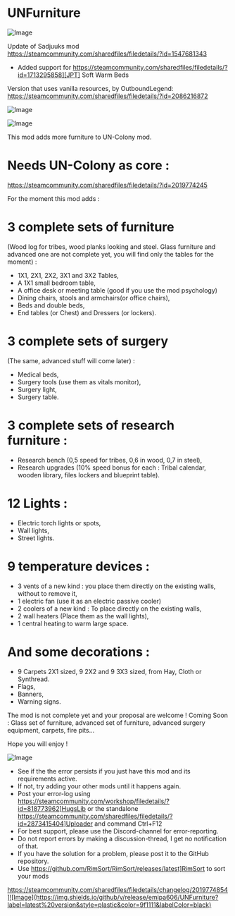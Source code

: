 # UNFurniture

![Image](https://i.imgur.com/buuPQel.png)

Update of Sadjuuks mod
https://steamcommunity.com/sharedfiles/filedetails/?id=1547681343

- Added support for https://steamcommunity.com/sharedfiles/filedetails/?id=1713295858][JPT] Soft Warm Beds

Version that uses vanilla resources, by OutboundLegend:
https://steamcommunity.com/sharedfiles/filedetails/?id=2086216872

![Image](https://i.imgur.com/pufA0kM.png)

	
![Image](https://i.imgur.com/Z4GOv8H.png)


This mod adds more furniture to UN-Colony mod. 
# Needs UN-Colony as core :
 https://steamcommunity.com/sharedfiles/filedetails/?id=2019774245


For the moment this mod adds :

# 3 complete sets of furniture
 (Wood log for tribes, wood planks looking and steel. Glass furniture and advanced one are not complete yet, you will find only the tables for the moment) :
- 1X1, 2X1, 2X2, 3X1 and 3X2 Tables,
- A 1X1 small bedroom table,
- A office desk or meeting table (good if you use the mod psychology)
- Dining chairs, stools and armchairs(or office chairs),
- Beds and double beds,
- End tables (or Chest) and Dressers (or lockers).

# 3 complete sets of surgery
 (The same, advanced stuff will come later) :
- Medical beds,
- Surgery tools (use them as vitals monitor),
- Surgery light,
- Surgery table.

# 3 complete sets of research furniture :

- Research bench (0,5 speed for tribes, 0,6 in wood, 0,7 in steel),
- Research upgrades (10% speed bonus for each : Tribal calendar, wooden library, files lockers and blueprint table).

# 12 Lights :

- Electric torch lights or spots,
- Wall lights,
- Street lights.

# 9 temperature devices :

- 3 vents of a new kind  : you place them directly on the existing walls, without to remove it,
- 1 electric fan (use it as an electric passive cooler)
- 2 coolers of a new kind  : To place directly on the existing walls,
- 2 wall heaters (Place them as the wall lights),
- 1 central heating to warm large space.

# And some decorations :

- 9 Carpets 2X1 sized, 9 2X2 and 9 3X3 sized, from Hay, Cloth or Synthread.
- Flags, 
- Banners,
- Warning signs.

The mod is not complete yet and your proposal are welcome !
Coming Soon : Glass set of furniture, advanced set of furniture, advanced surgery equipment, carpets, fire pits...


Hope you will enjoy !


![Image](https://i.imgur.com/PwoNOj4.png)



-  See if the the error persists if you just have this mod and its requirements active.
-  If not, try adding your other mods until it happens again.
-  Post your error-log using https://steamcommunity.com/workshop/filedetails/?id=818773962]HugsLib or the standalone https://steamcommunity.com/sharedfiles/filedetails/?id=2873415404]Uploader and command Ctrl+F12
-  For best support, please use the Discord-channel for error-reporting.
-  Do not report errors by making a discussion-thread, I get no notification of that.
-  If you have the solution for a problem, please post it to the GitHub repository.
-  Use https://github.com/RimSort/RimSort/releases/latest]RimSort to sort your mods



https://steamcommunity.com/sharedfiles/filedetails/changelog/2019774854]![Image](https://img.shields.io/github/v/release/emipa606/UNFurniture?label=latest%20version&style=plastic&color=9f1111&labelColor=black)

